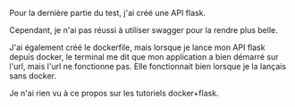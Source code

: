 Pour la dernière partie du test, j'ai créé une API flask.

Cependant, je n'ai pas réussi à utiliser swagger pour la rendre plus belle.

J'ai également créé le dockerfile, mais lorsque je lance mon API flask depuis docker,
le terminal me dit que mon application a bien démarré sur l'url, mais l'url ne fonctionne
pas. Elle fonctionnait bien lorsque je la lançais sans docker.

Je n'ai rien vu à ce propos sur les tutoriels docker+flask.